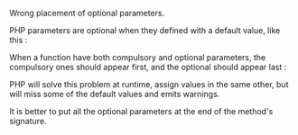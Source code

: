 Wrong placement of optional parameters.

PHP parameters are optional when they defined with a default value, like this : 

<?php
    function x($arg = 1) {
        // PHP code here
    }
?>

When a function have both compulsory and optional parameters, the compulsory ones should appear first, and the optional should appear last : 

<?php
    function x($arg, $arg2 = 2) {
        // PHP code here
    }
?>

PHP will solve this problem at runtime, assign values in the same other, but will miss some of the default values and emits warnings. 

It is better to put all the optional parameters at the end of the method's signature.

